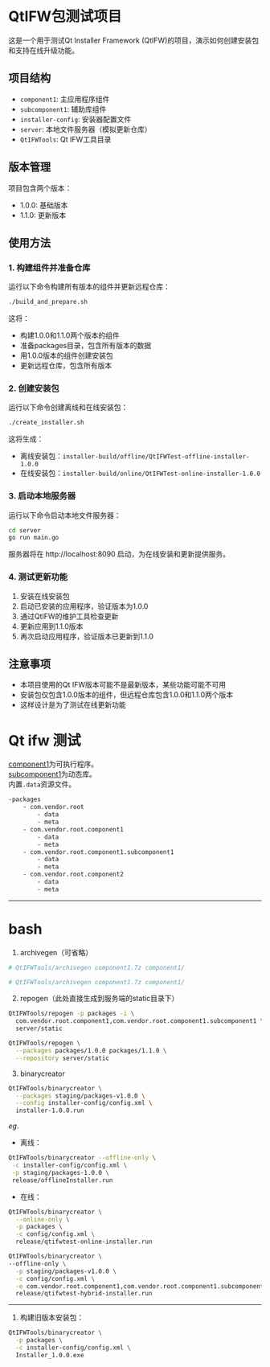 # QtIFW包测试项目

这是一个用于测试Qt Installer Framework (QtIFW)的项目，演示如何创建安装包和支持在线升级功能。

## 项目结构

- `component1`: 主应用程序组件
- `subcomponent1`: 辅助库组件 
- `installer-config`: 安装器配置文件
- `server`: 本地文件服务器（模拟更新仓库）
- `QtIFWTools`: Qt IFW工具目录

## 版本管理

项目包含两个版本：
- 1.0.0: 基础版本
- 1.1.0: 更新版本

## 使用方法

### 1. 构建组件并准备仓库

运行以下命令构建所有版本的组件并更新远程仓库：

```bash
./build_and_prepare.sh
```

这将：
- 构建1.0.0和1.1.0两个版本的组件
- 准备packages目录，包含所有版本的数据
- 用1.0.0版本的组件创建安装包
- 更新远程仓库，包含所有版本

### 2. 创建安装包

运行以下命令创建离线和在线安装包：

```bash
./create_installer.sh
```

这将生成：
- 离线安装包：`installer-build/offline/QtIFWTest-offline-installer-1.0.0`
- 在线安装包：`installer-build/online/QtIFWTest-online-installer-1.0.0`

### 3. 启动本地服务器

运行以下命令启动本地文件服务器：

```bash
cd server
go run main.go
```

服务器将在 http://localhost:8090 启动，为在线安装和更新提供服务。

### 4. 测试更新功能

1. 安装在线安装包
2. 启动已安装的应用程序，验证版本为1.0.0
3. 通过QtIFW的维护工具检查更新
4. 更新应用到1.1.0版本
5. 再次启动应用程序，验证版本已更新到1.1.0

## 注意事项

- 本项目使用的Qt IFW版本可能不是最新版本，某些功能可能不可用
- 安装包仅包含1.0.0版本的组件，但远程仓库包含1.0.0和1.1.0两个版本
- 这样设计是为了测试在线更新功能

# Qt ifw 测试

[component1](src/component1/)为可执行程序。  
[subcomponent1](src/subcomponent1/)为动态库。  
内置`.data`资源文件。


```txt
-packages
    - com.vendor.root
        - data
        - meta
    - com.vendor.root.component1
        - data
        - meta
    - com.vendor.root.component1.subcomponent1
        - data
        - meta
    - com.vendor.root.component2
        - data
        - meta
```

---

# bash

1.  archivegen（可省略）
```bash
# QtIFWTools/archivegen component1.7z component1/
```

```bash
# QtIFWTools/archivegen component1.7z component1/
```

2. repogen（此处直接生成到服务端的static目录下）
```bash
QtIFWTools/repogen -p packages -i \
  com.vendor.root.component1,com.vendor.root.component1.subcomponent1 \
  server/static
```

```bash
QtIFWTools/repogen \
  --packages packages/1.0.0 packages/1.1.0 \
  --repository server/static
```

3. binarycreator

```bash
QtIFWTools/binarycreator \
  --packages staging/packages-v1.0.0 \
  --config installer-config/config.xml \
  installer-1.0.0.run
```

*eg*.
- 离线：
```bash
QtIFWTools/binarycreator --offline-only \
 -c installer-config/config.xml \
 -p staging/packages-1.0.0 \
 release/offlineInstaller.run
```
- 在线：
```bash
QtIFWTools/binarycreator \
  --online-only \
  -p packages \
  -c config/config.xml \
  release/qtifwtest-online-installer.run
```

```bash
QtIFWTools/binarycreator \
--offline-only \
  -p staging/packages-v1.0.0 \
  -c config/config.xml \
  -e com.vendor.root.component1,com.vendor.root.component1.subcomponent1 \
  release/qtifwtest-hybrid-installer.run
```

---

1. 构建旧版本安装包：
```bash
QtIFWTools/binarycreator \
  -p packages \
  -c installer-config/config.xml \
  Installer_1.0.0.exe
```